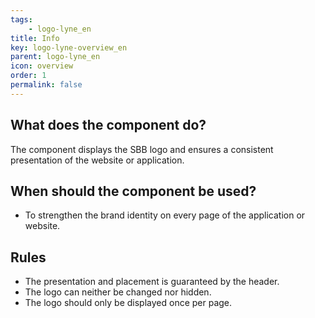 ```yaml
---
tags: 
    - logo-lyne_en
title: Info
key: logo-lyne-overview_en
parent: logo-lyne_en
icon: overview
order: 1
permalink: false
---
```


## What does the component do?
The component displays the SBB logo and ensures a consistent presentation of the website or application.

## When should the component be used?
* To strengthen the brand identity on every page of the application or website.

## Rules
* The presentation and placement is guaranteed by the header.
* The logo can neither be changed nor hidden.
* The logo should only be displayed once per page.